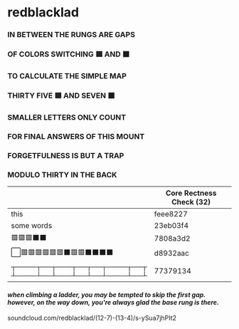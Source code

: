 # redblacklad

### IN BETWEEN THE RUNGS ARE GAPS
### OF COLORS SWITCHING 🟥 AND ⬛
### TO CALCULATE THE SIMPLE MAP
### THIRTY FIVE 🟥 AND SEVEN ⬛


### SMALLER LETTERS ONLY COUNT
### FOR FINAL ANSWERS OF THIS MOUNT
### FORGETFULNESS IS BUT A TRAP
### MODULO THIRTY IN THE BACK


| | Core Rectness Check (32)|
| --- | ----------- |
| this | feee8227 |
| some words | 23eb03f4 |
| 🟥🟥🟥⬛⬛ | 7808a3d2 |
| ⬜🟥🟥🟥🟥🟥🟥⬛🟥🟥⬛⬛⬛⬛ | d8932aac |
| ┬────┬──┬───┬──┬──┬────┬──┬ <br/> ┴────┴──┴───┴──┴──┴────┴──┴ | 77379134 |


#### *when climbing a ladder, you may be tempted to skip the first gap. however, on the way down, you're always glad the base rung is there.*

soundcloud.com/redblacklad/(12-7)-(13-4)/s-ySua7jhPIt2
